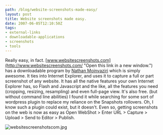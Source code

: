 ```yaml
---
path: /blog/website-screenshots-made-easy/
layout: post
title: Website screenshots made easy.
date: 2007-06-05T12:10:50Z
tags:
- external-links
- downloadable-applications
- screenshots
- tools
---
```


Really easy, in fact. [www.websitescreenshots.com](http://www.websitescreenshots.com/ "Open this link in a new window.") has a downloadable program by [Nathan Moinvaziri](http://www.nathanm.com/) which is simply awesome. It ties into Internet Explorer, and uses it to capture a full or part screenshot of any website. It has all the native features your own Internet Explorer has, so Flash and Javascript and the like, all the features you need (cropping, resizing, resampling) and even full-page view. It's also free. (but without command line abilities) I found it while searching for some sort of wordpress plugin to replace my reliance on the Snapshots rollovers. Oh, I know such a plugin could exist, but it doesn't. Even so, getting screenshots on the web is now as easy as Open WebShot > Enter URL > Capture > Upload > Send to Editor > Publish.

![websitescreenshotscom.jpg](/content/images/2007/06/websitescreenshotscom.jpg)